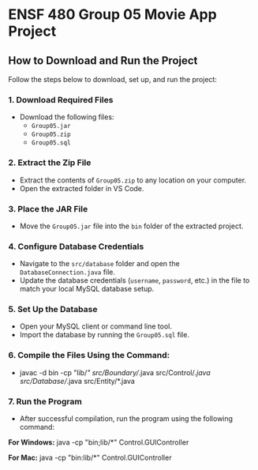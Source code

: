 # ENSF 480 Group 05 Movie App Project


## How to Download and Run the Project


Follow the steps below to download, set up, and run the project:


### 1. Download Required Files
- Download the following files:
  - `Group05.jar`
  - `Group05.zip`
  - `Group05.sql`


### 2. Extract the Zip File
- Extract the contents of `Group05.zip` to any location on your computer.
- Open the extracted folder in VS Code.


### 3. Place the JAR File
- Move the `Group05.jar` file into the `bin` folder of the extracted project.


### 4. Configure Database Credentials
- Navigate to the `src/database` folder and open the `DatabaseConnection.java` file.
- Update the database credentials (`username`, `password`, etc.) in the file to match your local MySQL database setup.


### 5. Set Up the Database
- Open your MySQL client or command line tool.
- Import the database by running the `Group05.sql` file.


### 6. Compile the Files Using the Command:
- javac -d bin -cp "lib/*" src/Boundary/*.java src/Control/*.java src/Database/*.java src/Entity/*.java


### 7. Run the Program
- After successful compilation, run the program using the following command:


**For Windows:**
java -cp "bin;lib/*" Control.GUIController


**For Mac:**
java -cp "bin:lib/*" Control.GUIController
